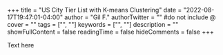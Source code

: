 +++
title = "US City Tier List with K-means Clustering"
date = "2022-08-17T19:47:01-04:00"
author = "Gil F."
authorTwitter = "" #do not include @
cover = ""
tags = ["", ""]
keywords = ["", ""]
description = ""
showFullContent = false
readingTime = false
hideComments = false
+++

Text here